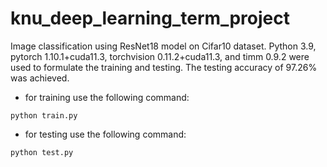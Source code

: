 # knu_deep_learning_term_project

Image classification using ResNet18 model on Cifar10 dataset. Python 3.9, pytorch 1.10.1+cuda11.3, torchvision 0.11.2+cuda11.3, and timm 0.9.2 were used to formulate the training and testing. The testing accuracy of 97.26% was achieved.

- for training use the following command:
```
python train.py
```

- for testing use the following command:
```
python test.py
```
